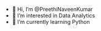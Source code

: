 - 👋 Hi, I’m @PreethiNaveenKumar
- 👀 I’m interested in Data Analytics
- 🌱 I’m currently learning Python

<!---
PreethiNaveenKumar/PreethiNaveenKumar is a ✨ special ✨ repository because its `README.md` (this file) appears on your GitHub profile.
You can click the Preview link to take a look at your changes.
--->
